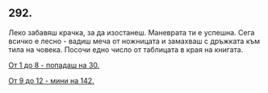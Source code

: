 ## 292.

Леко забавяш крачка, за да изостанеш. Маневрата ти е успешна.
Сега всичко е лесно - вадиш меча от ножницата и замахваш с
дръжката към тила на човека. Посочи едно число от таблицата в края
на книгата.

[От 1 до 8 - попадаш на 30.](./30)

[От 9 до 12 - мини на 142.](./142)
